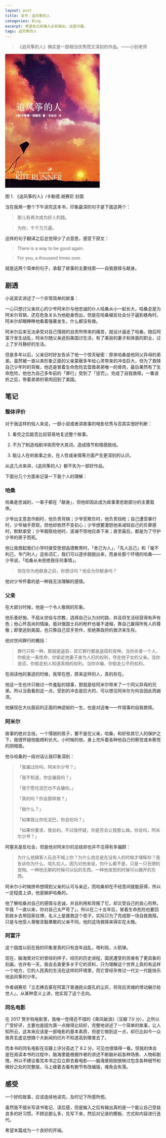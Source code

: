 ```yaml
---
layout: post
title: 读书：追风筝的人
categories: Blog
excerpt: 希望自己有输入必有输出，这是开篇。
tags: 追风筝的人
---
```


> 《追风筝的人》确实是一部相当优秀而又深刻的作品。——小别老师

![](/images/blog/the-kite-runner.png)

图 1. 《追风筝的人》/卡勒德.胡赛尼 封面

当在我用一整个下午读完这本书，印象最深的句子是下面这两个：

> 那儿有再次成为好人的路。

> 为你，千千万万遍。

这样的句子翻译之后总觉得少了点意思，感受下原文：

> There is a way to be good again.

> For you, a thousand times over.

就是这两个简单的句子，承载了故事的主要线索——自我救赎与献身。

## 剧透

小说其实讲述了一个非常简单的故事：

一心只想讨父亲欢心的少爷阿米尔与他忠诚的仆人哈桑从小一起长大，哈桑总是为阿米尔背锅，还在危急关头为他挺身而出，但是在哈桑被反社会分子逼到巷角时，阿米尔却眼睁睁地看着强暴发生，什么都没有做。

阿米尔后来无法承受对自己懦弱的自责所带来的痛苦，就设计逼走了哈桑。随后阿富汗发生战乱，阿米尔随父亲逃到美国讨生活，有了美丽的妻子和体面的职业，过上了岁月静好的生活。

但是多年以后，父亲旧时好友告诉了他一个惊天秘密：原来哈桑是他同父异母的弟弟。虽然被一直以来形象正面的父亲蒙蔽多年给心灵带来的冲击巨大，但为了救赎自己少年时的背叛，他还是冒着生命危险去营救弟弟唯一的骨肉，最后果然有了生命危险，他也为自己多年前的「罪行」受到了「惩罚」，完成了自我救赎。一番波折之后，带着弟弟的骨肉回到了美国。

## 笔记

### 整体评价

对于我这样的俗人来说，一部小说或者讲故事的电影优秀与否其实很好判断：

1. 看完之后能否比较容易地复述整个故事。

2. 不为了制造戏剧冲突而夸大其词，造成情节和情感脱线。

3. 能让人在听故事之余，在人性或亲情等方面产生更深刻的认识。

从这几点来讲，《追风筝的人》都不失为一部好作品。

下面分几个方面来记录一下我个人的理解：

### 哈桑

哈桑是忠诚的，一辈子都在「献身」，但他却因此成为故事里悲剧部分的主要载体。

少爷出主意恶作剧时，他负责背锅；少爷受欺负时，他负责挡枪；自己遭受暴行时，少爷袖手旁观，但他却依然不变初心；少爷想要激怒他来减轻自己的负罪感时，默默承受；少爷栽赃给他时，波澜不惊地应承下来；直至最后，都是为了守护少爷的房子而死。

他让我想起我们小学时接受思想品德教育时，「舍己为人」、「先人后己」和「毫不利己，专门利人」这些词汇，我们可以逐步跳脱出来，而身处那个环境的哈桑——少爷说，「哈桑从未拒绝我任何事情」。

> 但在你为他献身之前，你想过吗？他会为你献身吗？

他对少爷怀着的是一种我无法理解的感情。

### 父亲

在大部分时候，他是一个令人敬佩的形象。

他乐善好施，不屈从世俗与宗教，选择自己认为对的路，并且将生活经营得有声有色；他心怀高尚的情操，面对俄国士兵的枪杆也毫不退缩，靠自己赢得所有人的尊敬；即使逃到美国，也只靠自己双手劳作，拒绝靠政府的救济来生存。

他对世间罪行的概括：

> 罪行只有一种，那就是盗窃，其它罪行都是盗窃的变种。当你杀害一个人，你偷走一条性命，你偷走他妻子身为人妇的权利，夺走他子女的父亲。当你说谎，你偷走别人知道真相的权利。当你诈骗，你偷走公平的权利。

在阅读他的事迹的时候，我常在想，原来这样的人，真的存在。

他这一生也许只做过一件羞耻的错事，那就是给阿米尔带来了一个同父异母的兄弟。所以当我看到这一点，受到的冲击是巨大的，可以想见阿米尔为何会因此而崩溃。

他展现在大伙面前的正面的神迹般的一生，也是对这唯一一件错事的自我救赎。

### 阿米尔

故事的绝对主线，一个懦弱的孩子，要不是在父亲，哈桑，和好些其它人的保护之下，我很怀疑他能顺利长大。小时候的他，身上充斥着各种他自己的察觉或未察觉的阴暗面。

他与哈桑的一段对话让我印象深刻：

> 「我骗过你吗，阿米尔少爷？」
>
> 「我不知道，你会骗我吗？」
>
> 「我宁愿吃泥巴也不会骗你。」
>
> 「真的吗？你会那样做？」
>
> 「做什么？」
>
> 「如果我让你吃泥巴，你会吃吗？」
>
> 「如果你要求，我会的。不过我怀疑，你是否会让我那么做。你会吗，阿米尔少爷？」

阿塞夫是反社会，但是他对阿米尔的总结却也并不见得有多偏颇：

> 为什么他跟客人玩总不喊上你？为什么他总是在没有人的时候才理睬你？我告诉你为什么，哈扎拉人。因为对他来说，你什么都不是，只是一只丑陋的宠物。一种他无聊的时候可以玩的东西，一种他发怒的时候可以踢开的东西。

阿米尔小时候拼命想得到父亲的认可与亲近，而哈桑却在不经意间就能获得，所以一定程度上讲，他是嫉妒哈桑的。

他了解哈桑对自己的感情与忠诚，并且利用和背叛了它，却又受自己的良心煎熬，毕竟「一直以来，你对自己太严苛了」，所以在二十五年后，冒着生命危险也要回到故乡去带回索拉博，名义上是援救这个孩子，实际只为了完成那一场自我救赎。只是与他受人尊敬坚毅果敢的父亲不同，他的这场救赎来得实在太晚。

### 阿富汗

这个国度以前在我的印象里真的只有连年战乱，塔利班，火箭弹。

现在，脑海里对它的曾经的样子，经历的历史进程，国民遭受的苦难有了更具象的刻画，也许有一天，我会去查更多关于它的资料，只为理解这个世界上真的有这样一个地方，它的人民真的生活在这样的环境里，而它曾经孕育过一代又一代能快乐地追风筝的少年。

作者胡赛尼「立志拂去蒙在阿富汗普通民众面孔的尘灰，将背后灵魂的悸动展示给世人」，从某种意义上讲，他实现了这个志向。

### 同名电影

在 2017 贺岁档电影里，我唯一觉得还不错的《乘风破浪》（豆瓣 7.0 分），之所以广受好评，主要也是因为第一点做得比较好，完整地讲述了一个简单的故事，让人知所云，这本来应该是一部电影的基本素质，但是它做到这一点，却已比如今一众故弄玄虚总想搞个大新闻的烂片不知道高到哪里去了。

而本书的同名电影在豆瓣上评分高达了 8.2 分，可见也很值得一看。但我的体会是在阅读本书的过程中，脑海里能根据作者的讲述不断脑补起各种场景、人物和剧情，所以不建议看完本书之后立即去看电影——脑海里刚刚放映过包含各种细节和微妙之处的完整版，马上接着去看有删节有改编版，难免会失落。

## 感受

一个好的故事，应该连续地读完，及时记下所感所想。

虽然我不擅长写读书笔记、读后感，但是输入之后有输出真的是一个能让自己受益良多的好习惯。不顾忌那么多，先写下来，然后对记录的模板、方式和内容进行迭代。

希望本篇成为一个良好的开端。
